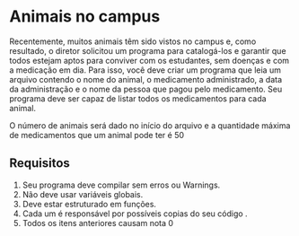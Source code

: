 # Animais no campus
Recentemente, muitos animais têm sido vistos no campus e, como resultado, o diretor solicitou um programa para catalogá-los e garantir que todos estejam aptos para conviver com os estudantes, sem doenças e com a medicação em dia. Para isso, você deve criar um programa que leia um arquivo contendo o nome do animal, o medicamento administrado, a data da administração e o nome da pessoa que pagou pelo medicamento. Seu programa deve ser capaz de listar todos os medicamentos para cada animal.

O número de animais será dado no início do arquivo e a quantidade máxima de medicamentos que um animal pode ter é 50

## Requisitos
1. Seu programa deve compilar sem erros ou Warnings.
2. Não deve usar variáveis globais.
3. Deve estar estruturado em funções.
4. Cada um é responsável por possíveis copias do seu código .
5. Todos os itens anteriores causam nota 0